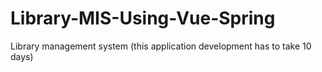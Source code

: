 # Library-MIS-Using-Vue-Spring
Library management system (this application development has to take 10 days)
